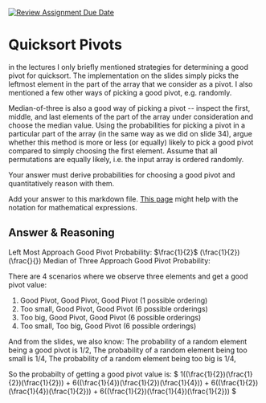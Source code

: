 [![Review Assignment Due Date](https://classroom.github.com/assets/deadline-readme-button-24ddc0f5d75046c5622901739e7c5dd533143b0c8e959d652212380cedb1ea36.svg)](https://classroom.github.com/a/IF3rQO50)
# Quicksort Pivots

in the lectures I only briefly mentioned strategies for determining a good pivot
for quicksort. The implementation on the slides simply picks the leftmost
element in the part of the array that we consider as a pivot. I also mentioned a
few other ways of picking a good pivot, e.g. randomly.

Median-of-three is also a good way of picking a pivot -- inspect the first,
middle, and last elements of the part of the array under consideration and
choose the median value. Using the probabilities for picking a pivot in a
particular part of the array (in the same way as we did on slide 34), argue
whether this method is more or less (or equally) likely to pick a good pivot
compared to simply choosing the first element. Assume that all permutations are
equally likely, i.e. the input array is ordered randomly.

Your answer must derive probabilities for choosing a good pivot and
quantitatively reason with them.

Add your answer to this markdown file. [This
page](https://docs.github.com/en/get-started/writing-on-github/working-with-advanced-formatting/writing-mathematical-expressions)
might help with the notation for mathematical expressions.

## Answer & Reasoning

Left Most Approach Good Pivot Probability: $\frac{1}{2}$
(\frac{1}{2})
(\frac{}{})
Median of Three Approach Good Pivot Probability:

There are 4 scenarios where we observe three elements and get a good pivot value:
1) Good Pivot, Good Pivot, Good Pivot (1 possible ordering)
2) Too small, Good Pivot, Good Pivot (6 possible orderings)
3) Too big, Good Pivot, Good Pivot (6 possible orderings)
4) Too small, Too big, Good Pivot (6 possible orderings)

And from the slides, we also know:
The probability of a random element being a good pivot is 1/2,
The probability of a random element being too small is 1/4,
The probability of a random element being too big is 1/4,

So the probabilty of getting a good pivot value is:
$ 1((\frac{1}{2})(\frac{1}{2})(\frac{1}{2})) + 6((\frac{1}{4})(\frac{1}{2})(\frac{1}{4})) + 6((\frac{1}{2})(\frac{1}{4})(\frac{1}{2})) + 6((\frac{1}{2})(\frac{1}{4})(\frac{1}{2})) $